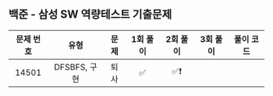 ## 백준 - 삼성 SW 역량테스트 기출문제

| 문제 번호 | 유형 | 문제 | 1회 풀이 | 2회 풀이 | 3회 풀이 | 풀이 코드 |
| :-----: | :-----: | :-----: | :-----: | :-----: | :-----: | ------- |
| 14501 | DFSBFS, 구현 | 퇴사 | ✅ | ✅❗️ |  |
